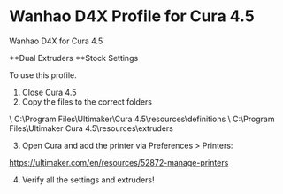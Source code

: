 # Wanhao D4X Profile for Cura 4.5
 Wanhao D4X for Cura 4.5

**Dual Extruders
**Stock Settings

To use this profile.

1. Close Cura 4.5
2. Copy the files to the correct folders 

\\ C:\Program Files\Ultimaker\Cura 4.5\resources\definitions
\\ C:\Program Files\Ultimaker Cura 4.5\resources\extruders

3. Open Cura and add the printer via Preferences > Printers:

https://ultimaker.com/en/resources/52872-manage-printers

4. Verify all the settings and extruders!

